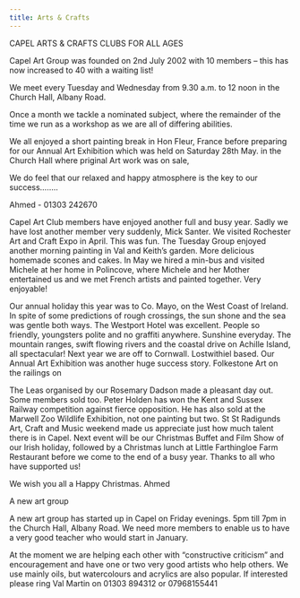 ```yaml
---
title: Arts & Crafts
---
```


CAPEL ARTS & CRAFTS CLUBS FOR ALL AGES

Capel Art Group was founded on 2nd July 2002 with 10 members – this has now increased to 40 with a waiting list!

We meet every Tuesday and Wednesday from 9.30 a.m. to 12 noon in the Church Hall, Albany Road.

Once a month we tackle a nominated subject, where the remainder of the time we run as a workshop as we are all of differing abilities.

We all enjoyed a short painting break in Hon Fleur, France before preparing for our Annual Art Exhibition which was held on Saturday 28th May. in the Church Hall where priginal Art work was on sale,

We do feel that our relaxed and happy atmosphere is the key to our success……..

Ahmed - 01303 242670

Capel Art Club members have enjoyed another full and busy year. Sadly we have lost another member very suddenly, Mick Santer. We visited Rochester Art and Craft Expo in April. This was fun. The Tuesday Group enjoyed another morning painting in Val and Keith’s garden. More delicious homemade scones and cakes. In May we hired a min-bus and visited Michele at her home in Polincove, where Michele and her Mother entertained us and we met French artists and painted together. Very enjoyable! 

Our annual holiday this year was to Co. Mayo, on the West Coast of Ireland. In spite of some predictions of rough crossings, the sun shone and the sea was gentle both ways. The Westport Hotel was excellent. People so friendly, youngsters polite and no graffiti anywhere. Sunshine everyday. The mountain ranges, swift flowing rivers and the coastal drive on Achille Island, all spectacular! Next year we are off to Cornwall. Lostwithiel based. Our Annual Art Exhibition was another huge success story. Folkestone Art on the railings on

The Leas organised by our Rosemary Dadson made a pleasant day out. Some members sold too. Peter Holden has won the Kent and Sussex Railway competition against fierce opposition. He has also sold at the Marwell Zoo Wildlife Exhibition, not one painting but two. St St Radigunds Art, Craft and Music weekend made us appreciate just how much talent there is in Capel. Next event will be our Christmas Buffet and Film Show of our Irish holiday, followed by a Christmas lunch at Little Farthingloe Farm Restaurant before we come to the end of a busy year. Thanks to all who have supported us!

We wish you all a Happy Christmas. Ahmed

A new art group

A new art group has started up in Capel on Friday evenings. 5pm till 7pm in the Church Hall, Albany Road. We need more members to enable us to have a very good teacher who would start in January.

At the moment we are helping each other with “constructive criticism” and encouragement and have one or two very good artists who help others. We use mainly oils, but watercolours and acrylics are also popular. If interested please ring Val Martin on 01303 894312 or 07968155441
